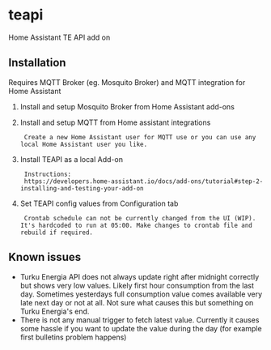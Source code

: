 # teapi
Home Assistant TE API add on

## Installation

Requires MQTT Broker (eg. Mosquito Broker) and MQTT integration for Home Assistant

1. Install and setup Mosquito Broker from Home Assistant add-ons
2. Install and setup MQTT from Home assistant integrations

		Create a new Home Assistant user for MQTT use or you can use any local Home Assistant user you like.

3. Install TEAPI as a local Add-on

		Instructions:
		https://developers.home-assistant.io/docs/add-ons/tutorial#step-2-installing-and-testing-your-add-on

4. Set TEAPI config values from Configuration tab
		
		Crontab schedule can not be currently changed from the UI (WIP). It's hardcoded to run at 05:00. Make changes to crontab file and rebuild if required.
		
## Known issues

- Turku Energia API does not always update right after midnight correctly but shows very low values. Likely first hour consumption from the last day. Sometimes
yesterdays full consumption value comes available very late next day or not at all. Not sure what causes this but something on Turku Energia's end.
- There is not any manual trigger to fetch latest value. Currently it causes some hassle if you want to update the value during the day (for example first bulletins problem happens)